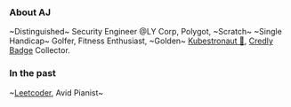 ### About AJ
~Distinguished~ Security Engineer @LY Corp, Polygot, ~Scratch~ ~Single Handicap~ Golfer, Fitness Enthusiast, ~Golden~ [Kubestronaut 🐳](https://www.cncf.io/training/kubestronaut/?p=jeongwoo-kim), [Credly Badge](https://www.credly.com/users/mlajkim/badges) Collector.

### In the past
~[Leetcoder](https://leetcode.com/u/mlajkim/), Avid Pianist~
